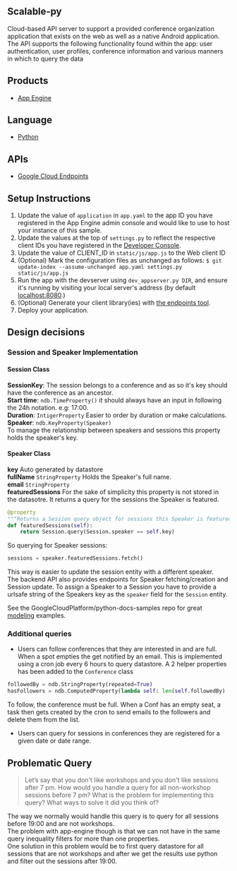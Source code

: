 ## Scalable-py

Cloud-based API server to support a provided conference organization application that exists on the web as well as a native Android application. The API supports the following functionality found within the app: user authentication, user profiles, conference information and various manners in which to query the data

## Products
- [App Engine][1]

## Language
- [Python][2]

## APIs
- [Google Cloud Endpoints][3]

## Setup Instructions
1. Update the value of `application` in `app.yaml` to the app ID you
   have registered in the App Engine admin console and would like to use to host
   your instance of this sample.
1. Update the values at the top of `settings.py` to
   reflect the respective client IDs you have registered in the
   [Developer Console][4].
1. Update the value of CLIENT_ID in `static/js/app.js` to the Web client ID
1. (Optional) Mark the configuration files as unchanged as follows:
   `$ git update-index --assume-unchanged app.yaml settings.py static/js/app.js`
1. Run the app with the devserver using `dev_appserver.py DIR`, and ensure it's running by visiting your local server's address (by default [localhost:8080][5].)
1. (Optional) Generate your client library(ies) with [the endpoints tool][6].
1. Deploy your application.

## Design decisions

### Session and Speaker Implementation

#### Session Class

**SessionKey**: The session belongs to a conference and as so it's key should have the conference as an ancestor.  
**Start time**: `ndb.TimeProperty()` it should always have an input in following the 24h notation. e.g: 17:00.  
**Duration**: `IntigerProperty`  Easier to order by duration or make calculations.  
**Speaker**: `ndb.KeyProperty(Speaker)`   
To manage the relationship between speakers and sessions this property holds the speaker's key.  

#### Speaker Class

**key** Auto generated by datastore  
**fullName** `StringProperty` Holds the Speaker's full name.  
**email** `StringProperty`  
**featuredSessions** For the sake of simplicity this property is not stored in the datasotre. It returns a query for the sessions the Speaker is featured.  

```python
@property
"""Returns a Session query object for sessions this Speaker is featured"""
def featuredSessions(self):
    return Session.query(Session.speaker == self.key)
```
So querying for Speaker sessions:
```python
sessions = speaker.featuredSessions.fetch()
```
This way is easier to update the session entity with a different speaker.  
The backend API also provides endpoints for Speaker fetching/creation and Session update. To assign a Speaker to a Session
 you have to provide a urlsafe string of the Speakers key as the `speaker` field for the `Session` entity.

See the GoogleCloudPlatform/python-docs-samples repo for great [modeling][7]  examples.

### Additional queries

- Users can follow conferences that they are interested in and are full.
When a spot empties the get notified by an email. This is implemented using a cron job every 6 hours to query datastore. A 2 helper properties has been added to the `Conference` class  
```python
followedBy = ndb.StringProperty(repeated=True)
hasFollowers = ndb.ComputedProperty(lambda self: len(self.followedBy) != 0)
```  
To follow, the conference must be full. When a Conf has an empty seat, a task then gets created by the cron to send emails to the followers and delete them from the list.

- Users can query for sessions in conferences they are registered for a given date or date range.


## Problematic Query

>Let’s say that you don't like workshops and you don't like sessions after 7 pm. How would you handle a query for all non-workshop sessions before 7 pm? What is the problem for implementing this query? What ways to solve it did you think of?

The way we normally would handle this query is to query for all sessions before 19:00 and are not workshops.  
The problem with app-engine though is that we can not have in the same query inequality filters for more than one properties.  
One solution in this problem would be to first query datastore for all sessions that are not workshops and after we get the results use python and filter out the sessions after 19:00.


[1]: https://developers.google.com/appengine
[2]: http://python.org
[3]: https://developers.google.com/appengine/docs/python/endpoints/
[4]: https://console.developers.google.com/
[5]: https://localhost:8080/
[6]: https://developers.google.com/appengine/docs/python/endpoints/endpoints_tool
[7]: https://github.com/GoogleCloudPlatform/python-docs-samples/tree/master/appengine/ndb/modeling
